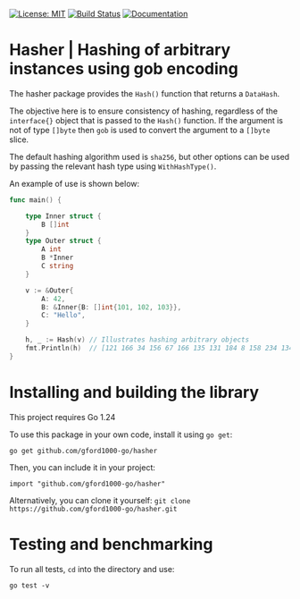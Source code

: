 [![License: MIT](https://img.shields.io/badge/License-MIT-blue.svg)](https://en.wikipedia.org/wiki/MIT_License)
[![Build Status](https://travis-ci.org/gford1000-go/hasher.svg?branch=master)](https://travis-ci.org/gford1000-go/hasher)
[![Documentation](https://img.shields.io/badge/Documentation-GoDoc-green.svg)](https://godoc.org/github.com/gford1000-go/hasher)

Hasher | Hashing of arbitrary instances using gob encoding
==========================================================

The hasher package provides the `Hash()` function that returns a `DataHash`.

The objective here is to ensure consistency of hashing, regardless of the
`interface{}` object that is passed to the `Hash()` function. If the argument is
not of type `[]byte` then `gob` is used to convert the argument to a `[]byte` slice.

The default hashing algorithm used is `sha256`, but other options can be used by passing the relevant hash type using `WithHashType()`.

An example of use is shown below:

```go
func main() {

    type Inner struct {
        B []int
    }
    type Outer struct {
        A int
        B *Inner
        C string
    }

    v := &Outer{
        A: 42,
        B: &Inner{B: []int{101, 102, 103}},
        C: "Hello",
    }

    h, _ := Hash(v) // Illustrates hashing arbitrary objects
    fmt.Println(h)  // [121 166 34 156 67 166 135 131 184 8 158 234 134 25 173 164 219 114 142 83 69 18 62 75 40 13 148 54 234 209 191 132]
}
```

Installing and building the library
===================================

This project requires Go 1.24

To use this package in your own code, install it using `go get`:

`go get github.com/gford1000-go/hasher`

Then, you can include it in your project:

`import "github.com/gford1000-go/hasher"`

Alternatively, you can clone it yourself: `git clone https://github.com/gford1000-go/hasher.git`

Testing and benchmarking
========================

To run all tests, `cd` into the directory and use:

`go test -v`

